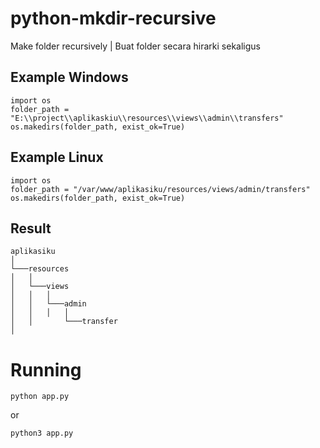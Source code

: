 # python-mkdir-recursive
Make folder recursively | Buat folder secara hirarki sekaligus


## Example Windows
```
import os
folder_path = "E:\\project\\aplikaskiu\\resources\\views\\admin\\transfers"
os.makedirs(folder_path, exist_ok=True)
```

## Example Linux
```
import os
folder_path = "/var/www/aplikasiku/resources/views/admin/transfers"
os.makedirs(folder_path, exist_ok=True)
```

## Result
```
aplikasiku
│  
└───resources
│   │
│   └───views
│   │   │
│   │   └───admin
│   │   │   │
│   │       └───transfer
│ 
```

# Running
```
python app.py
```

or

```
python3 app.py
```
